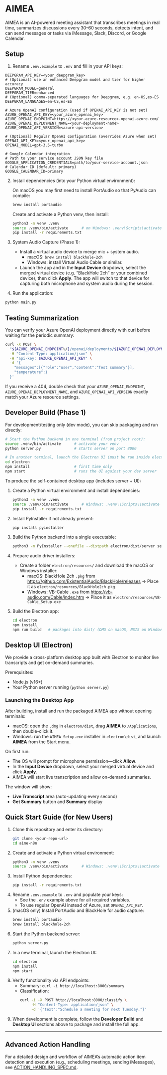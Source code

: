 # AIMEA

AIMEA is an AI-powered meeting assistant that transcribes meetings in real time, summarizes discussions every 30–60 seconds, detects intent, and can send messages or tasks via iMessage, Slack, Discord, or Google Calendar.

## Setup

1. Rename `.env.example` to `.env` and fill in your API keys:

```env
DEEPGRAM_API_KEY=<your_deepgram_key>
# (Optional) use an enhanced Deepgram model and tier for higher accuracy
DEEPGRAM_MODEL=general
DEEPGRAM_TIER=enhanced
# (Optional) comma-separated languages for Deepgram, e.g. en-US,es-ES
DEEPGRAM_LANGUAGES=en-US,es-ES

# Azure OpenAI configuration (used if OPENAI_API_KEY is not set)
AZURE_OPENAI_API_KEY=<your_azure_openai_key>
AZURE_OPENAI_ENDPOINT=https://<your-azure-resource>.openai.azure.com/
AZURE_OPENAI_DEPLOYMENT_NAME=<your-deployment-name>
AZURE_OPENAI_API_VERSION=<azure-api-version>

# (Optional) Regular OpenAI configuration (overrides Azure when set)
OPENAI_API_KEY=<your_openai_api_key>
OPENAI_MODEL=gpt-3.5-turbo

# Google Calendar integration
# Path to your service account JSON key file
GOOGLE_APPLICATION_CREDENTIALS=path/to/your-service-account.json
# Calendar ID (default: primary)
GOOGLE_CALENDAR_ID=primary
```


2. Install dependencies (into your Python virtual environment):

   On macOS you may first need to install PortAudio so that PyAudio can compile:

   ```bash
   brew install portaudio
   ```

   Create and activate a Python venv, then install:
   ```bash
   python3 -m venv .venv
   source .venv/bin/activate      # on Windows: .venv\Scripts\activate
   pip install -r requirements.txt
   ```

3. System Audio Capture (Phase 1):
   - Install a virtual audio device to merge mic + system audio.
     * macOS: `brew install blackhole-2ch`
     * Windows: install Virtual Audio Cable or similar.
   - Launch the app and in the **Input Device** dropdown, select the merged virtual device (e.g. “BlackHole 2ch” or your combined device), then click **Apply**.
     The app will switch to that device for capturing both microphone and system audio during the session.

4. Run the application:

```bash
python main.py
```

## Testing Summarization

You can verify your Azure OpenAI deployment directly with curl before waiting for the periodic summary:

```bash
curl -X POST \
  "${AZURE_OPENAI_ENDPOINT%/}/openai/deployments/${AZURE_OPENAI_DEPLOYMENT_NAME}/chat/completions?api-version=${AZURE_OPENAI_API_VERSION}" \
  -H "Content-Type: application/json" \
  -H "api-key: $AZURE_OPENAI_API_KEY" \
  -d '{
    "messages":[{"role":"user","content":"Test summary"}],
    "temperature":1
  }'
```

If you receive a 404, double check that your `AZURE_OPENAI_ENDPOINT`, `AZURE_OPENAI_DEPLOYMENT_NAME`, and `AZURE_OPENAI_API_VERSION` exactly match your Azure resource settings.

## Developer Build (Phase 1)

For development/testing only (dev mode), you can skip packaging and run directly:
```bash
# Start the Python backend in one terminal (from project root):
source .venv/bin/activate      # activate your venv
python server.py               # starts server on port 8000
```
```bash
# In another terminal, launch the Electron UI (must be run inside electron folder):
cd electron
npm install                    # first time only
npm start                      # runs the UI against your dev server
```
To produce the self-contained desktop app (includes server + UI):

1. Create a Python virtual environment and install dependencies:
   ```bash
   python3 -m venv .venv
   source .venv/bin/activate      # Windows: .venv\\Scripts\\activate
   pip install -r requirements.txt
   ```

2. Install PyInstaller if not already present:
   ```bash
   pip install pyinstaller
   ```

3. Build the Python backend into a single executable:
   ```bash
   python3 -m PyInstaller --onefile --distpath electron/dist/server server.py
   ```

4. Prepare audio driver installers:
   - Create a folder `electron/resources/` and download the macOS or Windows installer:
     * macOS: BlackHole 2ch `.pkg` from https://github.com/ExistentialAudio/BlackHole/releases
       → Place it as `electron/resources/BlackHole2ch.pkg`
     * Windows: VB-Cable `.exe` from https://vb-audio.com/Cable/index.htm
       → Place it as `electron/resources/VB-Cable_Setup.exe`

4. Build the Electron app:
   ```bash
   cd electron
   npm install
   npm run build   # packages into dist/ (DMG on macOS, NSIS on Windows)
   ```

## Desktop UI (Electron)

We provide a cross-platform desktop app built with Electron to monitor live transcripts and get on-demand summaries.

Prerequisites:
 - Node.js (v16+)
 - Your Python server running (`python server.py`)

### Launching the Desktop App
After building, install and run the packaged AIMEA app without opening terminals:
- macOS: open the `.dmg` in `electron/dist`, drag **AIMEA** to `/Applications`, then double-click it.
- Windows: run the `AIMEA Setup.exe` installer in `electron\dist`, and launch **AIMEA** from the Start menu.

On first run:
- The OS will prompt for microphone permission—click **Allow**.
- In the **Input Device** dropdown, select your merged virtual device and click **Apply**.
- AIMEA will start live transcription and allow on-demand summaries.

The window will show:
 - **Live Transcript** area (auto-updating every second)
 - **Get Summary** button and **Summary** display

## Quick Start Guide (for New Users)

1. Clone this repository and enter its directory:
   ```bash
   git clone <your-repo-url>
   cd aime-n8n
   ```
2. Create and activate a Python virtual environment:
   ```bash
   python3 -m venv .venv
   source .venv/bin/activate      # Windows: .venv\\Scripts\\activate
   ```
3. Install Python dependencies:
   ```bash
   pip install -r requirements.txt
   ```
4. Rename `.env.example` to `.env` and populate your keys:
   - See the `.env` example above for all required variables.
   - To use regular OpenAI instead of Azure, set `OPENAI_API_KEY`.
5. (macOS only) Install PortAudio and BlackHole for audio capture:
   ```bash
   brew install portaudio
   brew install blackhole-2ch
   ```
6. Start the Python backend server:
   ```bash
   python server.py
   ```
7. In a new terminal, launch the Electron UI:
   ```bash
   cd electron
   npm install
   npm start
   ```
8. Verify functionality via API endpoints:
   - Summary: `curl -i http://localhost:8000/summary`
   - Classification:
     ```bash
     curl -i -X POST http://localhost:8000/classify \
          -H "Content-Type: application/json" \
          -d '{"text":"Schedule a meeting for next Tuesday."}'
     ```
9. When development is complete, follow the **Developer Build** and **Desktop UI** sections above to package and install the full app.

---

## Advanced Action Handling

For a detailed design and workflow of AIMEA’s automatic action item detection and execution (e.g., scheduling meetings, sending iMessages), see [ACTION_HANDLING_SPEC.md](./ACTION_HANDLING_SPEC.md).